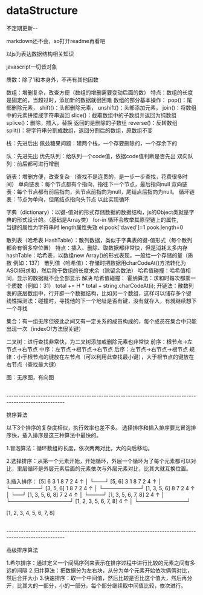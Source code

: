 # dataStructure
不定期更新--

markdown还不会，so打开readme再看吧

以js为表达数据结构相关知识


javascript一切皆对象

质数：除了1和本身外，不再有其他因数


数组：增删复杂，改查方便（数组的增删需要变动后面的数）
    特点：数组的长度是固定的，当超过时，添加新的数据就很困难
    数组的部分基本操作：
        pop()：尾部删除元素，
        shift()：头部删除元素，
        unshift()：头部添加元素，
        join()：将数组中的元素拼接成字符串返回
        slice()：截取数组中的子数组并返回为纯数组
        splice()：删除，插入，替换 返回的是删除的子数组
        reverse()：反转数组
        split()：将字符串分割成数组，返回分割后的数组，原数组不变


栈：先进后出
    佩兹糖果问题：建两个栈，一个存要删除的，一个存余下的


队：先进先出
    优先队列：给队列一个code值，依据code值判断是否先出
    双向队列：前后都可进行增删


链表：增删方便，改查复杂 （查找不是连贯的，是一步一步查找，花费很多时间）
    单向链表：每个节点都有个指向，指往下一个节点，最后指向null
    双向链表：每个节点都有前后指向，头节点前指向为null，尾结点后指向为null。
    循环链表：节点为单向，但尾结点指向头节点 以此实现循环


字典（dictionary）：以键-值对的形式存储数据的数据结构，js的Object类就是字典的形式设计的。（基础是Array类）
    for-in 循环会枚举其原型链上的属性,  
    当键的属性为字符串时  length属性失效
    el:pook['daved']=1   pook.length=0


散列表（哈希表 HashTable）：散列数据，类似于字典表的键-值形式（每个散列都会有很多空位置）
    特点：插入、删除、取数据都非常快，但是消耗太多内存
    hashTable：哈希表，以数组new Array()的形式表现，一般给一个存储的量（质数 例如：137）
    散列值（哈希值）：存储时把数据用charCodeAt()方法转化为ASCII码求和，然后除于数组的长度求余（除留余数法）
    哈希值碰撞：哈希值相同，显示的数据就不会全部显示
    解决 哈希值碰撞：
        霍纳算法：求和时每次都乘一个质数（例如：31）
            total += H * total + string.charCodeAt(i);
        开链法：散数列表的底层数组中，行开辟一个数据结构，比如另一个数组，这样可以储存多个键
        线性探测法：碰撞时，寻找他的下一个地址是否有键，没有就存入，有就继续想下一个寻找


集合：有一组无序但彼此之间又有一定关系的成员构成的，每个成员在集合中只能出现一次（indexOf方法很关键）


二叉树：进行查找非常快，为二叉树添加或删除元素也非常快
    前序：根节点->左节点->右节点
    中序：左节点->根节点->右节点
    后序：左节点->右节点->根节点
    规律：小于根节点的键放在左节点（可以利用此查找最小键），大于根节点的键放在右节点（查找最大键）


图：无序图，有向图


<br>
------------------------------------------------------------------------------------------------------

排序算法

以下3个排序的复杂度相似，执行效率也差不多。
选择排序和插入排序要比冒泡排序快，插入排序是这三种算法中最快的。

1.冒泡算法：循环数组的长度，依次两两对比，大的向后移动。

2.选择排序：从第一个元素开始，开始循环，外层一个循环为了每个元素都可以对比，里层循环是外层元素后面的元素依次与外层元素对比，比其大就互换位置。

3,插入排序：
[5]   6   3   1   8   7   2   4
  ↑   │
  └───┘
[5, 6]   3   1   8   7   2   4
↑        │
└────────┘
[3, 5, 6]  1   8   7   2   4
↑          │
└──────────┘
[1, 3, 5, 6]  8   7   2   4
           ↑  │
           └──┘
[1, 3, 5, 6, 8]  7   2   4
            ↑    │
            └────┘
[1, 3, 5, 6, 7, 8]  2   4
   ↑                │
   └────────────────┘
[1, 2, 3, 5, 6, 7, 8]  4
         ↑             │
         └─────────────┘
 
[1, 2, 3, 4, 5, 6, 7, 8]


<br>
------------------------------------------------------------------------------------------------------


高级排序算法

1.希尔排序：通过定义一个间隔序列来表示在排序过程中进行比较的元素之间有多远的间隔
2.归并算法：把数据分为左右块，从分为单个元素开始依次俩俩对比，然后合并大小
3.快速排序：取一个中间值，然后比较是否比这个值大，然后再分开，比其大的一部分，小的一部分，每个部分继续取中间值比较，依次进行。